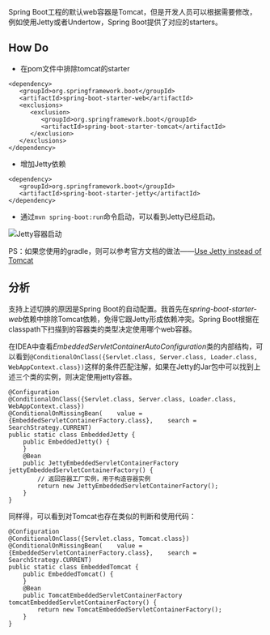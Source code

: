 Spring Boot工程的默认web容器是Tomcat，但是开发人员可以根据需要修改，例如使用Jetty或者Undertow，Spring Boot提供了对应的starters。

## How Do
- 在pom文件中排除tomcat的starter

```
<dependency>
   <groupId>org.springframework.boot</groupId>
   <artifactId>spring-boot-starter-web</artifactId>
   <exclusions>
      <exclusion>
         <groupId>org.springframework.boot</groupId>
         <artifactId>spring-boot-starter-tomcat</artifactId>
      </exclusion>
   </exclusions>
</dependency>
```
- 增加Jetty依赖

```
<dependency>
   <groupId>org.springframework.boot</groupId>
   <artifactId>spring-boot-starter-jetty</artifactId>
</dependency>
```
- 通过`mvn spring-boot:run`命令启动，可以看到Jetty已经启动。

![Jetty容器启动](http://upload-images.jianshu.io/upload_images/44770-18e4e74400362556.png?imageMogr2/auto-orient/strip%7CimageView2/2/w/1240)

PS：如果您使用的gradle，则可以参考官方文档的做法——[Use Jetty instead of Tomcat](https://docs.spring.io/spring-boot/docs/current/reference/html/howto-embedded-servlet-containers.html)

## 分析
支持上述切换的原因是Spring Boot的自动配置。我首先在*spring-boot-starter-web*依赖中排除Tomcat依赖，免得它跟Jetty形成依赖冲突。Spring Boot根据在classpath下扫描到的容器类的类型决定使用哪个web容器。

在IDEA中查看*EmbeddedServletContainerAutoConfiguration*类的内部结构，可以看到`@ConditionalOnClass({Servlet.class, Server.class, Loader.class, WebAppContext.class})`这样的条件匹配注解，如果在Jetty的Jar包中可以找到上述三个类的实例，则决定使用jetty容器。

```
@Configuration
@ConditionalOnClass({Servlet.class, Server.class, Loader.class, WebAppContext.class})
@ConditionalOnMissingBean(    value = {EmbeddedServletContainerFactory.class},    search = SearchStrategy.CURRENT)
public static class EmbeddedJetty {
    public EmbeddedJetty() {
    }
    @Bean
    public JettyEmbeddedServletContainerFactory jettyEmbeddedServletContainerFactory() {
        // 返回容器工厂实例，用于构造容器实例
        return new JettyEmbeddedServletContainerFactory();
    }
}
```

同样得，可以看到对Tomcat也存在类似的判断和使用代码：

```
@Configuration
@ConditionalOnClass({Servlet.class, Tomcat.class})
@ConditionalOnMissingBean(    value = {EmbeddedServletContainerFactory.class},    search = SearchStrategy.CURRENT)
public static class EmbeddedTomcat {
    public EmbeddedTomcat() {
    }
    @Bean
    public TomcatEmbeddedServletContainerFactory tomcatEmbeddedServletContainerFactory() {
        return new TomcatEmbeddedServletContainerFactory();
    }
}
```
